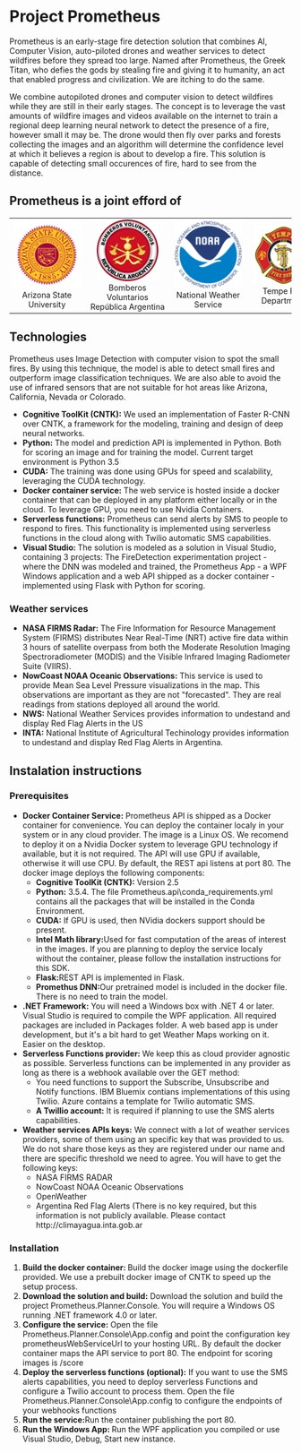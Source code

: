 # Project Prometheus

<p>Prometheus is an early-stage fire detection solution that combines AI, Computer Vision, auto-piloted drones and weather services to detect wildfires before they spread too large. Named after Prometheus, the Greek Titan, who defies the gods by stealing fire and giving it to humanity, an act that enabled progress and civilization. We are itching to do the same.</p>

<p>We combine autopiloted drones and computer vision to detect wildfires while they are still in their early stages. The concept is to leverage the vast amounts of wildfire images and videos available on the internet to train a regional deep learning neural network to detect the presence of a fire, however small it may be. The drone would then fly over parks and forests collecting the images and an algorithm  will determine the confidence level at which it believes a region is about to develop a fire. This solution is capable of detecting small occurences of fire, hard to see from the distance.
</p>

<h2>
Prometheus is a joint efford of
</h2>
<table>
    <tr>
        <td align="center" width="190"><img src='doc/asu.png' width='120'/><div style='word-wrap: break-word;width:120px'>Arizona State University</div></td>
        <td align="center" width="190"><img src='doc/bomberos.png' width='110'/><div style='word-wrap: break-word;width:140px'>Bomberos Voluntarios República Argentina</div></td>
        <td align="center" width="190"><img src='doc/noaa.png' width='120'/><div style='word-wrap: break-word;width:120px'>National Weather Service</div></td>
        <td align="center" width="190"><img src='doc/tempe.png' width='105'/><div style='word-wrap: break-word;width:120px'>Tempe Fire Department</div></td>
    </tr>
</table>

<h2>
Technologies
</h2>
<p>
Prometheus uses Image Detection with computer vision to spot the small fires. By using this technique, the model is able to detect small fires and outperform image classification techniques. We are also able to avoid the use of infrared sensors that are not suitable for hot areas like Arizona, California, Nevada or Colorado. 
</p>
<p>
    <ul>
        <li><b>Cognitive ToolKit (CNTK):</b> We used an implementation of Faster R-CNN over CNTK, a framework for the modeling, training and design of deep neural networks.</li>
        <li><b>Python:</b> The model and prediction API is implemented in Python. Both for scoring an image and for training the model. Current target environment is Python 3.5</li>
        <li><b>CUDA:</b> The training was done using GPUs for speed and scalability, leveraging the CUDA technology.</li>
        <li><b>Docker container service:</b> The web service is hosted inside a docker container that can be deployed in any platform either locally or in the cloud. To leverage GPU, you need to use Nvidia Containers.</li>
        <li><b>Serverless functions:</b> Prometheus can send alerts by SMS to people to respond to fires. This functionality is implemented using serverless functions in the cloud along with Twilio automatic SMS capabilities.
        <li><b>Visual Studio: </b>The solution is modeled as a solution in Visual Studio, containing 3 projects: The FireDetection experimentation project - where the DNN was modeled and trained, the Prometheus App - a WPF Windows application and a web API shipped as a docker container - implemented using Flask with Python for scoring.</li>
    </ul>
</p>

<h3>Weather services</h3>
<ul>
    <li><b>NASA FIRMS Radar:</b> The Fire Information for Resource Management System (FIRMS) distributes Near Real-Time (NRT) active fire data within 3 hours of satellite overpass from both the Moderate Resolution Imaging Spectroradiometer (MODIS) and the Visible Infrared Imaging Radiometer Suite (VIIRS).</li>
    <li><b>NowCoast NOAA Oceanic Observations:</b> This service is used to provide Mean Sea Level Pressure visualizations in the map. This observations are important as they are not "forecasted". They are real readings from stations deployed all around the world.</li>
    <li><b>NWS:</b> National Weather Services provides information to undestand and display Red Flag Alerts in the US</li>
    <li><b>INTA:</b> National Institute of Agricultural Techinology provides information to undestand and display Red Flag Alerts in Argentina.</li>
</ul>

<h2>
    Instalation instructions
</h2>
<h3>
    Prerequisites
</h3>
<p>
    <ul>
        <li><b>Docker Container Service:</b> Prometheus API is shipped as a Docker container for convenience. You can deploy the container localy in your system or in any cloud provider. The image is a Linux OS. We recomend to deploy it on a Nvidia Docker system to leverage GPU technology if available, but it is not required. The API will use GPU if available, otherwise it will use CPU. By default, the REST api listens at port 80. The docker image deploys the following components: 
            <ul>
                <li><b>Cognitive ToolKit (CNTK):</b> Version 2.5</li>
                <li><b>Python:</b> 3.5.4. The file Prometheus.api\conda_requirements.yml contains all the packages that will be installed in the Conda Environment.</li>
                <li><b>CUDA:</b> If GPU is used, then NVidia dockers support should be present.</li>
                <li><b>Intel Math library:</b>Used for fast computation of the areas of interest in the images. If you are planning to deploy the service localy without the container, please follow the installation instructions for this SDK.</li>
                <li><b>Flask:</b>REST API is implemented in Flask.</li>
                <li><b>Promethus DNN:</b>Our pretrained model is included in the docker file. There is no need to train the model.</li>
            </ul>
        </li>
        <li><b>.NET Framework:</b> You will need a Windows box with .NET 4 or later. Visual Studio is required to compile the WPF application. All required packages are included in Packages folder. A web based app is under development, but it's a bit hard to get Weather Maps working on it. Easier on the desktop.</li>
        <li><b>Serverless Functions provider: </b>We keep this as cloud provider agnostic as possible. Serverless functions can be implemented in any provider as long as there is a webhook available over the GET method:
            <ul>
                <li>You need functions to support the Subscribe, Unsubscribe and Notify functions. IBM Bluemix contians implementations of this using Twilio. Azure contains a template for Twilio automatic SMS.</li>
                <li><b>A Twillio account:</b> It is required if planning to use the SMS alerts capabilities.</li>
            </ul>
        </li>
        <li><b>Weather services APIs keys:</b> We connect with a lot of weather services providers, some of them using an specific key that was provided to us. We do not share those keys as they are registered under our name and there are specific threshold we need to agree. You will have to get the following keys:
            <ul>
                <li>NASA FIRMS RADAR</li>
                <li>NowCoast NOAA Oceanic Observations</li>
                <li>OpenWeather</li>
                <li>Argentina Red Flag Alerts (There is no key required, but this information is not publicly available. Please contact http://climayagua.inta.gob.ar</li>
            </ul> 
        </li>
    </ul>
</p>
<h3>
    Installation
</h3>
<p>
    <ol>
        <li><b>Build the docker container: </b>Build the docker image using the dockerfile provided. We use a prebuilt docker image of CNTK to speed up the setup process.</li>
        <li><b>Download the solution and build:</b> Download the solution and build the project Prometheus.Planner.Console. You will require a Windows OS running .NET framework 4.0 or later.</li>
        <li><b>Configure the service:</b> Open the file Prometheus.Planner.Console\App.config and point the configuration key prometheusWebServiceUrl to your hosting URL. By default the docker container maps the API service to port 80. The endpoint for scoring images is /score</li>
        <li><b>Deploy the serverless functions (optional):</b> If you want to use the SMS alerts capabilities, you need to deploy serverless Functions and configure a Twilio account to process them. Open the file Prometheus.Planner.Console\App.config to configure the endpoints of your webhooks functions</li>
        <li><b>Run the service:</b>Run the container publishing the port 80.</li>
        <li><b>Run the Windows App: </b>Run the WPF application you compiled or use Visual Studio, Debug, Start new instance.</li>
    </ol>
</p>

